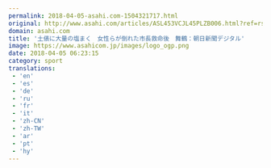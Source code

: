 ```yaml
---
permalink: 2018-04-05-asahi.com-1504321717.html
original: http://www.asahi.com/articles/ASL453VCJL45PLZB006.html?ref=rss
domain: asahi.com
title: '土俵に大量の塩まく　女性らが倒れた市長救命後　舞鶴：朝日新聞デジタル'
image: https://www.asahicom.jp/images/logo_ogp.png
date: 2018-04-05 06:23:15
category: sport
translations: 
 - 'en'
 - 'es'
 - 'de'
 - 'ru'
 - 'fr'
 - 'it'
 - 'zh-CN'
 - 'zh-TW'
 - 'ar'
 - 'pt'
 - 'hy'
---
```


